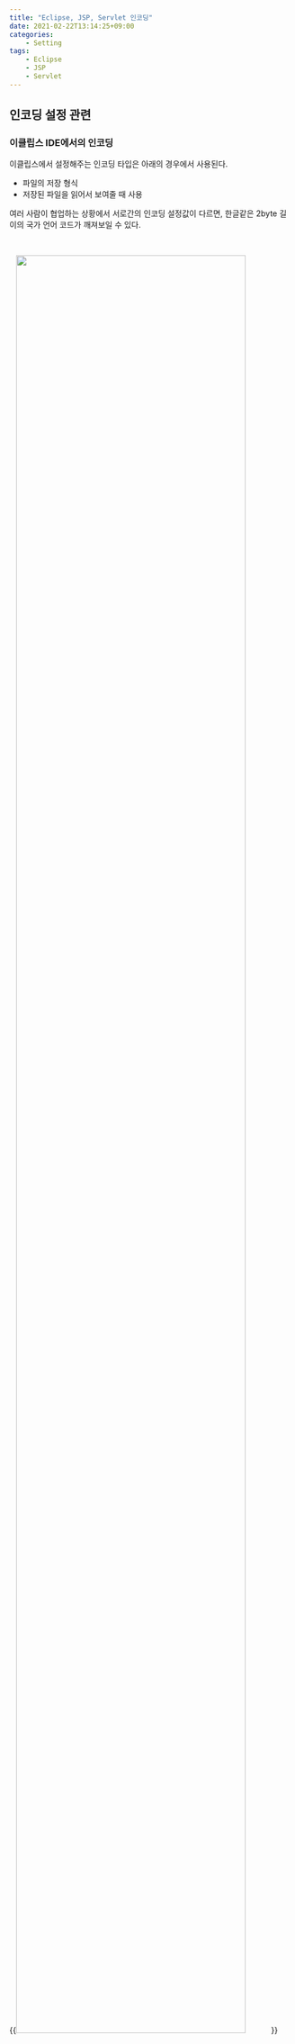 ```yaml
---
title: "Eclipse, JSP, Servlet 인코딩"
date: 2021-02-22T13:14:25+09:00
categories:
    - Setting
tags:
    - Eclipse
    - JSP
    - Servlet
---
```


## 인코딩 설정 관련

### 이클립스 IDE에서의 인코딩

이클립스에서 설정해주는 인코딩 타입은 아래의 경우에서 사용된다.
- 파일의 저장 형식
- 저장된 파일을 읽어서 보여줄 때 사용

여러 사람이 협업하는 상황에서 서로간의 인코딩 설정값이 다르면, 한글같은 2byte 길이의 국가 언어 코드가 깨져보일 수 있다.

<br/>

{{<image src="/images/2021-02-22-eclipse-jsp-servlet-encoding/setting1.png" width="90%" caption="이클립스 인코딩 설정">}}

1. window → Preferences에 들어가서 "encoding" 검색
1. General → Workspace에 들어가서 "Text file encoding" 설정에서 타입을 UTF-8로 변경

<br/>

### JSP의 인코딩

```jsp
<%@ page language="java" contentType="text/html; charset=UTF-8"
    pageEncoding="UTF-8"%>
```

**JSP 파일은 파일 내의 코드에서 자신을 어떤 인코딩 타입으로 저장할지 정한다.**      
이클립스 환경설정에서 JSP 파일의 인코딩 타입을 설정하면 **이후부터** JSP 파일을 생성할 때 인코딩과 관련한 코드를 설정한 타입으로 하여 생성한다.

<br/>

{{<image src="/images/2021-02-22-eclipse-jsp-servlet-encoding/setting2.png" width="90%" caption="JSP 파일 인코딩 설정">}}

1. window → Preferences에 들어가서 "encoding" 검색
1. Web → JSP Files에 들어가서 "Encoding" 설정에서 타입을 UTF-8로 변경

> JSP 파일 인코딩 설정과 별도로 CSS, HTML파일 또한 위와 같은 방법으로 설정해준다.

<br/>

#### pageEncoding (JSP 파일 저장관련)

pageEncoding 타입은 어떠한 타입으로 인코딩해서 저장할지, 어떠한 타입으로 디코딩해서 출력할지를 저장해주는 설정이다.
pageEncoding 설정이 누락되었다면 JSP 파일에서 서블릿 파일로 변환될때 한글문자가 깨지게됨을 유의한다.

<br/>

#### contentType (클라이언트 전송 관련)

JSP 파일이 서블릿 파일로 변환되고, 서블릿 파일이 클라이언트(브라우저)에게 html을 전송해줄 것이다.       
전송해줄 때, html 내부의 문자열들을 인코딩하는 타입을 지정해주는 부분이 contentType이다.        
contentType에 설정된 타입으로 인코딩하여 데이터를 전송하면서 http 헤더에 contentType을 명시해주는데 브라우저는 헤더의 contentType에 설정된 타입으로 디코딩하여 브라우저에 출력한다.
> contentType에 인코딩 타입이 지정되어있으면 &lt;html&gt;태그 내의 &lt;meta&gt;태그에 지정된 인코딩 타입은 무시된다.

<br/>

#### 인코딩 설정 순위
| target | description |
|:-------|:------------|
| IDE/ Tomcat | <ol><li>pageEncoding</li><li>contentType의 charset 참조 (pageEncoding이 없는 경우)</li><li>시스템 디폴트 설정 참조 (charset 없는 경우)</li></ol> |
| 브라우저 | <ol><li>contentType의 charset</li><li>&lt;html&gt;태그 내의 &lt;meta&gt;태그 참조 (contentType의 charset이 없는 경우)</li><li>브라우저 디폴트 설정 참조 (&lt;meta&gt;태그 없는 경우)</li></ol> |


<br/>

### 서블릿의 인코딩

#### POST request에 대한 인코딩 타입

클라이언트에서 POST로 데이터를 request하는 경우 아래의 순으로 실행된다.
1. 클라이언트에서 서버로 데이터를 보내는 경우에는 `contentType`에 지정했던 타입으로 인코딩하여 전송한다.
1. WAS에서는 받은 데이터를 시스템 디폴트 인코딩 타입으로 디코딩하여 request 객체를 생성한다.<sup>[[1]](#footnote_1)</sup>

<br/>

디폴트 인코딩 타입이 UTF-8로 되어있지않다면 디코딩 시 한글이 깨지므로 서블릿 코드 상에서 별도의 처리를 진행해야한다.        
아래의 코드를 서블릿의 request 객체를 받아오는 메서드내에 포함하면되나 DRY 원칙을 위배하므로 필터에 적용해주도록한다.
```java
request.setCharacterEncoding("UTF-8")
```

<br/>

#### GET request에 대한 인코딩 타입

클라이언트에서 GET으로 데이터를 넘기는 경우 요청 데이터가 URL뒤에 붙어 전송된다.
URI 디폴트 인코딩 방식이 UTF-8로 구성되어있지 않은 경우 한글이 깨지는데 아래의 방법으로 인코딩을 설정할 수 있다.

##### 1. request.setCharacterEncoding 메서드를 사용하도록 설정

`server.xml` 파일의 &lt;Connector&gt;태그(현재 사용하고 있는 포트가 지정된 태그) 내에 `useBodyEncodingForURI`를 true로 설정한다. 이렇게 설정하면 POST 객체 처럼 다룰 수 있다.

```xml
<Connector useBodyEncodingForURI="true" connectionTimeout="20000" 
 port="80" protocol="HTTP/1.1" redirectPort="8443" />
```

##### 2. URI 인코딩 타입을 고정

`server.xml` 파일의 &lt;Connector&gt;태그(현재 사용하고 있는 포트가 지정된 태그) 내에 `URIEncoding`을 UTF-8로 설정한다. 이렇게 설정하면 모든 URI에 대한 인코딩을 설정한 타입으로 강제하게 된다.

```xml
<Connector URIEncoding="UTF-8" port="80" protocol="HTTP/1.1" redirectPort="8443" />
```

<br/>

## footnote

<a name="footnote_1">[1]</a> 디폴트 인코딩 타입은 WAS의 버전마다 다르다.         

<br/>

## References

- [https://codevang.tistory.com/196](https://codevang.tistory.com/196)